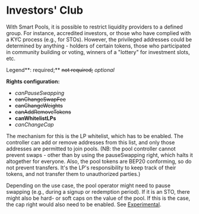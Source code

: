 # Investors' Club

With Smart Pools, it is possible to restrict liquidity providers to a defined group. For instance, accredited investors, or those who have complied with a KYC process \(e.g., for STOs\). However, the privileged addresses could be determined by anything - holders of certain tokens, those who participated in community building or voting, winners of a "lottery" for investment slots, etc.

Legend**: required;** ~~not required;~~ _optional_

**Rights configuration:**

* _canPauseSwapping_
* ~~canChangeSwapFee~~
* ~~canChangeWeights~~
* ~~canAddRemoveTokens~~
* **canWhitelistLPs**
* _canChangeCap_

The mechanism for this is the LP whitelist, which has to be enabled. The controller can add or remove addresses from this list, and only those addresses are permitted to join pools. \(NB: the pool controller cannot prevent swaps - other than by using the pauseSwapping right, which halts it altogether for everyone. Also, the pool tokens are BEP20 conforming, so do not prevent transfers. It's the LP's responsibility to keep track of their tokens, and not transfer them to unauthorized parties.\)

Depending on the use case, the pool operator might need to pause swapping \(e.g., during a signup or redemption period\). If it is an STO, there might also be hard- or soft caps on the value of the pool. If this is the case, the cap right would also need to be enabled. See [Experimental](experimental.md).

